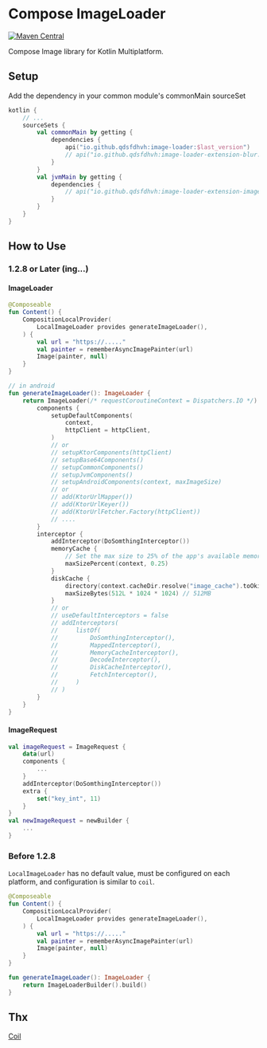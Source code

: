 # Compose ImageLoader
[![Maven Central](https://maven-badges.herokuapp.com/maven-central/io.github.qdsfdhvh/image-loader/badge.svg)](https://maven-badges.herokuapp.com/maven-central/io.github.qdsfdhvh/image-loader)

Compose Image library for Kotlin Multiplatform.

## Setup

Add the dependency in your common module's commonMain sourceSet

```kotlin
kotlin {
    // ...
    sourceSets {
        val commonMain by getting {
            dependencies {
                api("io.github.qdsfdhvh:image-loader:$last_version")
                // api("io.github.qdsfdhvh:image-loader-extension-blur:$last_version")
            }
        }
        val jvmMain by getting {
            dependencies {
                // api("io.github.qdsfdhvh:image-loader-extension-imageio:$last_version")
            }
        }
    }
}

```

## How to Use

### 1.2.8 or Later (ing...)

#### ImageLoader

```kotlin
@Composeable
fun Content() {
    CompositionLocalProvider(
        LocalImageLoader provides generateImageLoader(),
    ) {
        val url = "https://....."
        val painter = rememberAsyncImagePainter(url)
        Image(painter, null)
    }
}

// in android
fun generateImageLoader(): ImageLoader {
    return ImageLoader(/* requestCoroutineContext = Dispatchers.IO */) {
        components {
            setupDefaultComponents(
                context,
                httpClient = httpClient,
            )
            // or
            // setupKtorComponents(httpClient)
            // setupBase64Components()
            // setupCommonComponents()
            // setupJvmComponents()
            // setupAndroidComponents(context, maxImageSize)
            // or
            // add(KtorUrlMapper())
            // add(KtorUrlKeyer())
            // add(KtorUrlFetcher.Factory(httpClient))
            // ....
        }
        interceptor {
            addInterceptor(DoSomthingInterceptor())
            memoryCache {
                // Set the max size to 25% of the app's available memory.
                maxSizePercent(context, 0.25)
            }
            diskCache {
                directory(context.cacheDir.resolve("image_cache").toOkioPath())
                maxSizeBytes(512L * 1024 * 1024) // 512MB
            }
            // or
            // useDefaultInterceptors = false
            // addInterceptors(
            //     listOf(
            //         DoSomthingInterceptor(),
            //         MappedInterceptor(),
            //         MemoryCacheInterceptor(),
            //         DecodeInterceptor(),
            //         DiskCacheInterceptor(),
            //         FetchInterceptor(),
            //     )
            // )
        }
    }
}
```

#### ImageRequest

```kotlin
val imageRequest = ImageRequest {
    data(url)
    components {
        ...
    }
    addInterceptor(DoSomthingInterceptor())
    extra {
        set("key_int", 11)
    }
}
val newImageRequest = newBuilder { 
    ...
}
```

### Before 1.2.8

`LocalImageLoader` has no default value, must be configured on each platform, and configuration is similar to `coil`.

```kotlin
@Composeable
fun Content() {
    CompositionLocalProvider(
        LocalImageLoader provides generateImageLoader(),
    ) {
        val url = "https://....."
        val painter = rememberAsyncImagePainter(url)
        Image(painter, null)
    }
}

fun generateImageLoader(): ImageLoader {
    return ImageLoaderBuilder().build()
}
```

## Thx

[Coil](https://github.com/coil-kt/coil)